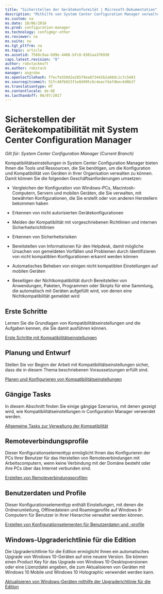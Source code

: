 ```yaml
---
title: "Sicherstellen der Gerätekonformität | Microsoft-Dokumentation"
description: "Mithilfe von System Center Configuration Manager verwalten Sie die Konfiguration und die Kompatibilität von Geräten in Ihrer Organisation."
ms.custom: na
ms.date: 10/06/2016
ms.prod: configuration-manager
ms.technology: configmgr-other
ms.reviewer: na
ms.suite: na
ms.tgt_pltfrm: na
ms.topic: article
ms.assetid: 7568c9aa-b99e-4466-bfc8-0301aa376930
caps.latest.revision: "8"
author: robstackmsft
ms.author: robstack
manager: angrobe
ms.openlocfilehash: f7ecfe550d2e28579ea873442b2a68dc1c7c5483
ms.sourcegitcommit: 51fc48fb023f1e8d995c6c4eacfda7dbec4d0b2f
ms.translationtype: HT
ms.contentlocale: de-DE
ms.lasthandoff: 08/07/2017
---
```

# <a name="ensure-device-compliance-with-system-center-configuration-manager"></a>Sicherstellen der Gerätekompatibilität mit System Center Configuration Manager

*Gilt für: System Center Configuration Manager (Current Branch)*

Kompatibilitätseinstellungen in System Center Configuration Manager bieten Ihnen die Tools und Ressourcen, die Sie benötigen, um die Konfiguration und Kompatibilität von Geräten in Ihrer Organisation verwalten zu können. Damit können Sie die folgenden Geschäftsanforderungen umsetzen:  

-   Vergleichen der Konfiguration von Windows-PCs, Macintosh-Computern, Servern und mobilen Geräten, die Sie verwalten, mit bewährten Konfigurationen, die Sie erstellt oder von anderen Herstellern bekommen haben  

-   Erkennen von nicht autorisierten Gerätekonfigurationen  

-   Melden der Kompatibilität mit vorgeschriebenen Richtlinien und internen Sicherheitsrichtlinien  

-   Erkennen von Sicherheitsrisiken  

-   Bereitstellen von Informationen für den Helpdesk, damit mögliche Ursachen von gemeldeten Vorfällen und Problemen durch Identifizieren von nicht kompatiblen Konfigurationen erkannt werden können  

-   Automatisches Beheben von einigen nicht kompatiblen Einstellungen auf mobilen Geräten  

-   Beseitigen der Nichtkompatibilität durch Bereitstellen von Anwendungen, Paketen, Programmen oder Skripts für eine Sammlung, die automatisch mit Geräten aufgefüllt wird, von denen eine Nichtkompatibilität gemeldet wird  


## <a name="get-started"></a>Erste Schritte  
 Lernen Sie die Grundlagen von Kompatibilitätseinstellungen und die Aufgaben kennen, die Sie damit ausführen können.  

 [Erste Schritte mit Kompatibilitätseinstellungen](../../compliance/get-started/get-started-with-compliance-settings.md)  

## <a name="plan-and-design"></a>Planung und Entwurf  
 Stellen Sie vor Beginn der Arbeit mit Kompatibilitätseinstellungen sicher, dass die in diesem Thema beschriebenen Voraussetzungen erfüllt sind.  

 [Planen und Konfigurieren von Kompatibilitätseinstellungen](../../compliance/plan-design/plan-for-and-configure-compliance-settings.md)  

## <a name="common-tasks"></a>Gängige Tasks  
 In diesem Abschnitt finden Sie einige gängige Szenarios, mit denen gezeigt wird, wie Kompatibilitätseinstellungen in Configuration Manager verwendet werden.  

 [Allgemeine Tasks zur Verwaltung der Kompatibilität](../../compliance/plan-design/common-tasks-for-managing-compliance.md)  

## <a name="remote-connection-profiles"></a>Remoteverbindungsprofile  
 Dieser Konfigurationselementtyp ermöglicht Ihnen das Konfigurieren der PCs Ihrer Benutzer für das Herstellen von Remoteverbindungen mit Arbeitscomputern, wenn keine Verbindung mit der Domäne besteht oder ihre PCs über das Internet verbunden sind.  

 [Erstellen von Remoteverbindungsprofilen](/sccm/compliance/deploy-use/create-remote-connection-profiles)  

## <a name="user-data-and-profiles"></a>Benutzerdaten und Profile  
 Dieser Konfigurationselementtyp enthält Einstellungen, mit denen die Ordnerumleitung, Offlinedateien und Roamingprofile auf Windows 8-Computern für Benutzer in Ihrer Hierarchie verwaltet werden können.  

 [Erstellen von Konfigurationselementen für Benutzerdaten und -profile](/sccm/compliance/deploy-use/create-user-data-and-profiles-configuration-items)  

## <a name="windows-edition-upgrade-policy"></a>Windows-Upgraderichtlinie für die Edition  
 Die Upgraderichtlinie für die Edition ermöglicht Ihnen ein automatisches Upgrade von Windows 10-Geräten auf eine neuere Version. Sie können einen Product Key für das Upgrade von Windows 10-Desktopversionen oder eine Lizenzdatei angeben, die zum Aktualisieren von Geräten mit Windows 10 Mobile und Windows 10 Holographic verwendet werden kann.  

 [Aktualisieren von Windows-Geräten mithilfe der Upgraderichtlinie für die Edition](/sccm/compliance/deploy-use/upgrade-windows-version)  
